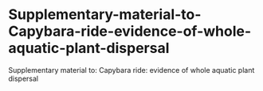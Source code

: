 # Supplementary-material-to-Capybara-ride-evidence-of-whole-aquatic-plant-dispersal
Supplementary material to: Capybara ride: evidence of whole aquatic plant dispersal
